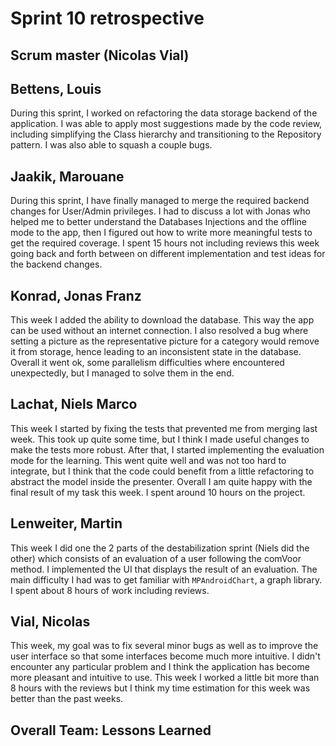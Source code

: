# Sprint 10 retrospective

## Scrum master (Nicolas Vial)


## Bettens, Louis
During this sprint, I worked on refactoring the data storage backend of the application. I was able to apply most suggestions made by the code review, including simplifying the Class hierarchy and transitioning to the Repository pattern. I was also able to squash a couple bugs.

## Jaakik, Marouane
During this sprint, I have finally managed to merge the required backend changes for User/Admin privileges. I had to discuss a lot with Jonas who helped me to better  understand the Databases Injections and the offline mode to the app, then I figured out how to write more meaningful tests to get the required coverage. I spent 15 hours not including reviews this week going back and forth between on different implementation and test ideas for the backend changes. 

## Konrad, Jonas Franz
This week I added the ability to download the database. This way the app can be used without an internet connection. I also resolved a bug where setting a picture as the representative picture for a category would remove it from storage, hence leading to an inconsistent state in the database. Overall it went ok, some parallelism difficulties where encountered unexpectedly, but I managed to solve them in the end.

## Lachat, Niels Marco
This week I started by fixing the tests that prevented me from merging last week. This took up quite some time, but I think I made useful changes to make the tests more robust. 
After that, I started implementing the evaluation mode for the learning. This went quite well and was not too hard to integrate, but I think that the code could benefit from a little refactoring to abstract the model inside the presenter.
Overall I am quite happy with the final result of my task this week. I spent around 10 hours on the project.

## Lenweiter, Martin
This week I did one the 2 parts of the destabilization sprint (Niels did the other) which consists of an evaluation of a user following the comVoor method. I implemented the UI that displays the result of an evaluation. The main difficulty I had was to get familiar with `MPAndroidChart`, a graph library. I spent about 8 hours of work including reviews.

## Vial, Nicolas
This week, my goal was to fix several minor bugs as well as to improve the user interface so that some interfaces become much more intuitive. I didn't encounter any particular problem and I think the application has become more pleasant and intuitive to use. This week I worked a little bit more than 8 hours with the reviews but I think my time estimation for this week was better than the past weeks.
## Overall Team: Lessons Learned
